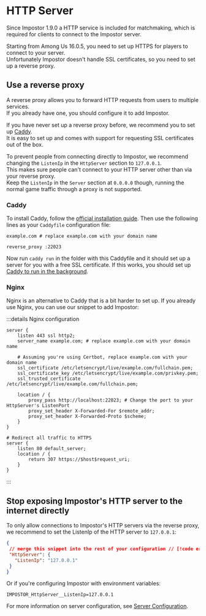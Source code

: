 # HTTP Server

Since Impostor 1.9.0 a HTTP service is included for matchmaking, which is required for clients to connect to the Impostor server.

Starting from Among Us 16.0.5, you need to set up HTTPS for players to connect to your server.\
Unfortunately Impostor doesn't handle SSL certificates, so you need to set up a reverse proxy.

## Use a reverse proxy

A reverse proxy allows you to forward HTTP requests from users to multiple services.\
If you already have one, you should configure it to add Impostor. 

If you have never set up a reverse proxy before, we recommend you to set up [Caddy](https://caddyserver.com/).\
It is easy to set up and comes with support for requesting SSL certificates out of the box.

To prevent people from connecting directly to Impostor, we recommend changing the `ListenIp` in the `HttpServer` section to `127.0.0.1`.\
This makes sure people can't connect to your HTTP server other than via your reverse proxy.\
Keep the `ListenIp` in the `Server` section at `0.0.0.0` though, running the normal game traffic through a proxy is not supported.

### Caddy

To install Caddy, follow the [official installation guide](https://caddyserver.com/docs/install). Then use the following lines as your `Caddyfile` configuration file:

```
example.com # replace example.com with your domain name

reverse_proxy :22023
```

Now run `caddy run` in the folder with this Caddyfile and it should set up a server for you with a free SSL certificate.
If this works, you should set up [Caddy to run in the background](https://caddyserver.com/docs/running).

### Nginx

Nginx is an alternative to Caddy that is a bit harder to set up. If you already use Nginx, you can use our snippet to add Impostor:

:::details Nginx configuration

```nginx
server {
    listen 443 ssl http2;
    server_name example.com; # replace example.com with your domain name

    # Assuming you're using Certbot, replace example.com with your domain name
    ssl_certificate /etc/letsencrypt/live/example.com/fullchain.pem;
    ssl_certificate_key /etc/letsencrypt/live/example.com/privkey.pem;
    ssl_trusted_certificate /etc/letsencrypt/live/example.com/fullchain.pem;

    location / {
        proxy_pass http://localhost:22023; # Change the port to your HttpServer's ListenPort
        proxy_set_header X-Forwarded-For $remote_addr;
        proxy_set_header X-Forwarded-Proto $scheme;
    }
}

# Redirect all traffic to HTTPS
server {
    listen 80 default_server;
    location / {
        return 307 https://$host$request_uri;
    }
}
```

:::

## Stop exposing Impostor's HTTP server to the internet directly

To only allow connections to Impostor's HTTP servers via the reverse proxy, we recommend to set the ListenIp of the HTTP server to `127.0.0.1`:

```json
{
 // merge this snippet into the rest of your configuration // [!code error]
 "HttpServer": {
   "ListenIp": "127.0.0.1"
 }
}
```

Or if you're configuring Impostor with environment variables:

```
IMPOSTOR_HttpServer__ListenIp=127.0.0.1
```

For more information on server configuration, see [Server Configuration](ServerConfiguration).